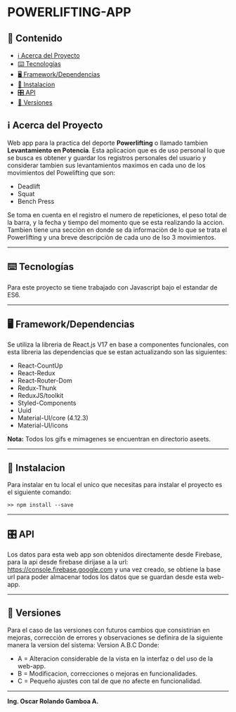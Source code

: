# POWERLIFTING-APP

## 📖 Contenido

- [:information_source: Acerca del Proyecto](#acercade)
- [:keyboard: Tecnologías](#tecnologias)
- [:desktop_computer: Framework/Dependencias](#librerias)
- [💾 Instalacion](#instalacion)
- [🎛️ API](#api)
- [:pushpin: Versiones](#versiones)

## :information_source: Acerca del Proyecto

Web app para la practica del deporte **Powerlifting** o llamado tambien **Levantamiento en Potencia**.
Esta aplicacion que es de uso personal lo que se busca es obtener y guardar los registros personales del usuario y considerar 
tambien sus levantamientos maximos en cada uno de los movimientos del Powelifting que son:

* Deadlift
* Squat
* Bench Press

Se toma en cuenta en el registro el numero de repeticiones, el peso total de la barra, y la fecha y tiempo 
del momento que se esta realizando la accion.
Tambien tiene una secciòn en donde se da informaciòn de lo que se trata el Powerlifting y una breve descripciòn de cada uno de lso 3 movimientos.
***

## :keyboard: Tecnologías
Para este proyecto se tiene trabajado con Javascript bajo el estandar de ES6.
***

## :desktop_computer: Framework/Dependencias
Se utiliza la libreria de React.js V17 en base a componentes funcionales, con esta libreria las dependencias que se estan actualizando son las siguientes:
* React-CountUp
* React-Redux
* React-Router-Dom
* Redux-Thunk
* ReduxJS/toolkit
* Styled-Components
* Uuid
* Material-UI/core (4.12.3)
* Material-UI/icons

**Nota:** Todos los gifs  e mimagenes se encuentran en directorio aseets.

***

## 💾 Instalacion
Para instalar en tu local el unico que necesitas para instalar el proyecto es el siguiente comando:

`>> npm install --save`
***

## 🎛️ API
Los datos para esta web app son obtenidos directamente desde Firebase, para la api desde firebase dirijase a la url: https://console.firebase.google.com
y una vez creado, se obtiene la base url para poder almacenar todos los datos que se guardan desde esta web-app.
***

## :pushpin: Versiones
Para el caso de las versiones con futuros cambios que consistirian en mejoras, correcciòn de errores y observaciones se definira de la siguiente manera la version del sistema:
Version A.B.C
Donde:
 - A = Alteracion considerable de la vista en la interfaz o del uso de la web-app.
 - B = Modificacion, correcciones o mejoras en funcionalidades.
 - C = Pequeño ajustes con tal de que no afecte en funcionalidad.
***

**Ing. Oscar Rolando Gamboa A.**
